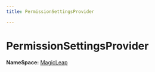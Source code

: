 ```yaml
---
title: PermissionSettingsProvider

---
```


# PermissionSettingsProvider



**NameSpace:** 
[MagicLeap](/versioned_docs/version-22-Feb-2023/unity-api/api/UnityEditor.XR.MagicLeap/UnityEditor.XR.MagicLeap.md) 









